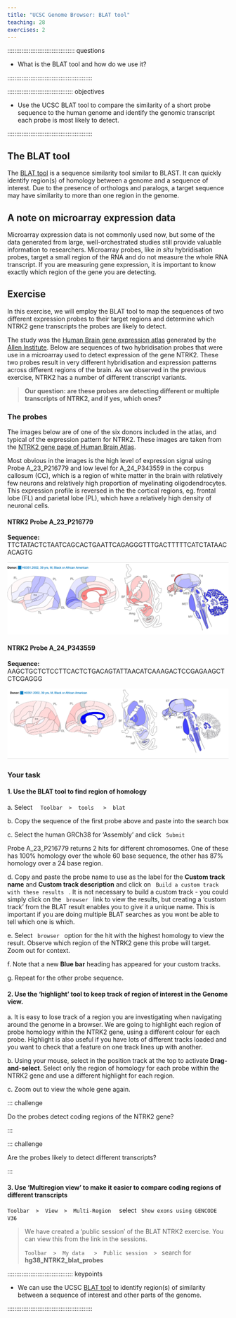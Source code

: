 ```yaml
---
title: "UCSC Genome Browser: BLAT tool"
teaching: 28
exercises: 2
---
```


:::::::::::::::::::::::::::::::::::::: questions 

- What is the BLAT tool and how do we use it?

::::::::::::::::::::::::::::::::::::::::::::::::

::::::::::::::::::::::::::::::::::::: objectives

- Use the UCSC BLAT tool to compare the similarity of a short probe sequence to the 
human genome and identify the genomic transcript each probe is most likely to detect.

::::::::::::::::::::::::::::::::::::::::::::::::

## The BLAT tool

The [BLAT tool](https://genome.ucsc.edu/FAQ/FAQblat.html) is a sequence similarity 
tool similar to BLAST. It can quickly identify region(s) of homology between a genome 
and a sequence of interest. Due to the presence of orthologs and paralogs, a target sequence 
may have similarity to more than one region in the genome. 

## A note on microarray expression data

Microarray expression data is not commonly used now, but some of the data generated from 
large, well-orchestrated studies still provide valuable information to researchers. 
Microarray probes, like *in situ* hybridisation probes, target a small region of the RNA 
and do not measure the whole RNA transcript. If you are measuring gene expression, it is 
important to know exactly which region of the gene you are detecting. 

## Exercise

In this exercise, we will employ the BLAT tool to map the sequences of two different expression probes 
to their target regions and determine which NTRK2 gene transcripts the probes are likely to detect.

The study was the [Human Brain gene expression atlas](http://human.brain-map.org/) 
generated by the [Allen Institute](https://alleninstitute.org/about/). 
Below are sequences of two hybridisation probes that were use in a microarray 
used to detect expression of the gene NTRK2. These two probes result in very different 
hybridisation and expression patterns across different regions of the brain. 
As we observed in the previous exercise, NTRK2 has a number of different transcript variants. 

> **Our question: are these probes are detecting different or multiple transcripts of NTRK2, and if yes, which ones?**

### The probes

The images below are of one of the six donors included in the atlas, and typical 
of the expression pattern for NTRK2. These images are taken from the 
[NTRK2 gene page of Human Brain Atlas](http://human.brain-map.org/microarray/gene/show/4884).

Most obvious in the images is the high level of expression signal using Probe A_23_P216779 
and low level for A_24_P343559 in the corpus callosum (CC), which is a region of white matter 
in the brain with relatively few neurons and relatively high proportion of myelinating oligodendrocytes. 
This expression profile is reversed in the the cortical regions, eg. frontal lobe (FL) and parietal lobe (PL), 
which have a relatively high density of neuronal cells.

#### NTRK2 Probe A_23_P216779

**Sequence:** TTCTATACTCTAATCAGCACTGAATTCAGAGGGTTTGACTTTTTCATCTATAACACAGTG

![Z score of expression level in Human brain (blue = low expression, red = high expression)](episodes/fig/05BLAT_ProbeA23_ABA_P216779.png)

#### NTRK2 Probe A_24_P343559 

**Sequence:** AAGCTGCTCTCCTTCACTCTGACAGTATTAACATCAAAGACTCCGAGAAGCTCTCGAGGG

![Z score of expression level in Human brain (blue = low expression, red = high expression)](episodes/fig/05BLAT_ProbeA24_ABA_P343559.png)

### Your task

#### 1. Use the BLAT tool to find region of homology

a. Select  `  Toolbar  >  tools   >  blat`

b. Copy the sequence of the first probe above and paste into the search box

c. Select the human GRCh38 for ‘Assembly’ and click  `  Submit  `
  
  Probe A_23_P216779 returns 2 hits for different chromosomes. 
  One of these has 100% homology over the whole 60 base sequence, 
  the other has 87% homology over a 24 base region.
  
d. Copy and paste the probe name to use as the label for the **Custom track name** and **Custom track description** 
and click on  `  Build a custom track with these results  `  . 
It is not necessary to build a custom track - you could simply click on 
the  `  browser  `  link to view the results, but creating a ‘custom track’ from 
the BLAT result enables you to give it a unique name. This is important if you 
are doing multiple BLAT searches as you wont be able to tell which one is which.

e. Select  `  browser  `  option for the hit with the highest homology to view the result. 
Observe which region of the NTRK2 gene this probe will target. Zoom out for context.

f. Note that a new **Blue bar** heading has appeared for your custom tracks.

g. Repeat for the other probe sequence.

#### 2. Use the ‘highlight’ tool to keep track of region of interest in the Genome view.

a. It is easy to lose track of a region you are investigating when navigating around the 
genome in a browser. We are going to highlight each region of probe homology within the NTRK2 gene, 
using a different colour for each probe. Highlight is also useful if you have lots of different tracks 
loaded and you want to check that a feature on one track lines up with another.

b. Using your mouse, select in the position track at the top to activate **Drag-and-select**. 
Select only the region of homology for each probe within the NTRK2 gene and use a different highlight for each region. 

c. Zoom out to view the whole gene again.

::: challenge

Do the probes detect coding regions of the NTRK2 gene?

:::

::: challenge

Are the probes likely to detect different transcripts?

:::


#### 3. Use ‘Multiregion view’ to make it easier to compare coding regions of different transcripts

`Toolbar  >  View  >  Multi-Region  `  select  `  Show exons using GENCODE V36  `

>
> We have created a ‘public session’ of the BLAT NTRK2 exercise. You can view this from the link in the sessions.
>
> ` Toolbar  >  My data   >  Public session  >  `  search for **hg38_NTRK2_blat_probes**
>


::::::::::::::::::::::::::::::::::::: keypoints 

- We can use the UCSC [BLAT tool](https://genome.ucsc.edu/FAQ/FAQblat.html) to 
identify region(s) of similarity between a sequence of interest and other parts of the genome.

::::::::::::::::::::::::::::::::::::::::::::::::

